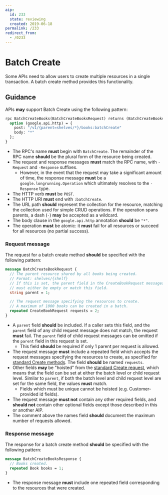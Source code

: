 ```yaml
---
aip:
  id: 233
  state: reviewing
  created: 2019-06-18
permalink: /233
redirect_from:
  - /0233
---
```


# Batch Create

Some APIs need to allow users to create multiple resources in a single
transaction. A batch create method provides this functionality.

## Guidance

APIs **may** support Batch Create using the following pattern:

```proto
rpc BatchCreateBooks(BatchCreateBooksRequest) returns (BatchCreateBooksResponse) {
  option (google.api.http) = {
    post: "/v1/{parent=shelves/*}/books:batchCreate"
    body: "*"
  };
}
```

- The RPC's name **must** begin with `BatchCreate`. The remainder of
  the RPC name **should** be the plural form of the resource being created.
- The request and response messages **must** match the RPC name, with `-Request`
  and `-Response` suffixes.
  - However, in the event that the request may take a significant amount of
    time, the response message **must** be a `google.longrunning.Operation`
    which ultimately resolves to the `-Response` type.
- The HTTP verb **must** be `POST`.
- The HTTP URI **must** end with `:batchCreate`.
- The URL path **should** represent the collection for the resource, matching
  the collection used for simple CRUD operations. If the operation spans
  parents, a dash (`-`) **may** be accepted as a wildcard.
- The body clause in the `google.api.http` annotation **should** be `"*"`.
- The operation **must** be atomic: it **must** fail for all resources or
  succeed for all resources (no partial success).

### Request message

The request for a batch create method **should** be specified with the following pattern:

```proto
message BatchCreateBookRequest {
  // The parent resource shared by all books being created.
  // Format: shelves/{shelf}
  // If this is set, the parent field in the CreateBookRequest messages
  // must either be empty or match this field.
  string parent = 1;

  // The request message specifying the resources to create.
  // A maximum of 1000 books can be created in a batch.
  repeated CreateBookRequest requests = 2;
}
```

- A `parent` field **should** be included. If a caller sets this field,
  and the `parent` field of any child request message does not match, the
  request **must** fail. The `parent` field of child request messages can be
  omitted if the `parent` field in this request is set.
  - This field **should** be required if only 1 parent per request is allowed.
- The request message **must** include a repeated field which accepts the
  request messages specifying the resources to create, as specified for
  [standard Create methods][request-message]. The field **should** be named
  `requests`.
- Other fields **may** be "hoisted" from the
  [standard Create request][request-message], which means that the field can be
  set at either the batch level or child request level. Similar to `parent`,
  if both the batch level and child request level are set for the same field,
  the values **must** match.
  - Fields which must be unique cannot be hoisted (e.g.
    Customer-provided id fields).
- The request message **must not** contain any other required fields, and
  **should not** contain other optional fields except those described in this or
  another AIP.
- The comment above the names field **should** document the maximum number of
  requests allowed.

### Response message

The response for a batch create method **should** be specified with the
following pattern:

```proto
message BatchCreateBooksResponse {
  // Books created.
  repeated Book books = 1;
}
```

- The response message **must** include one repeated field corresponding to the
  resources that were created.

[request-message]: ./0133.md#request-message
